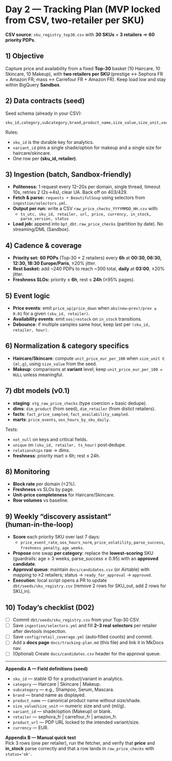 # Day 2 — Tracking Plan (MVP locked from CSV, two‑retailer per SKU)

**CSV source**: `sku_registry_top30.csv` with **30 SKUs** × **3 retailers** ⇒ **60 priority PDPs**.

## 1) Objective
Capture price and availability from a fixed **Top‑30** basket (10 Haircare, 10 Skincare, 10 Makeup), with **two retailers per SKU** (prestige ↔ Sephora FR + Amazon FR; mass ↔ Carrefour FR + Amazon FR). Keep load low and stay within BigQuery **Sandbox**.

## 2) Data contracts (seed)
Seed schema (already in your CSV):
```
sku_id,category,subcategory,brand,product_name,size_value,size_unit,variant_id,retailer,product_url,currency
```
Rules:
- `sku_id` is the durable key for analytics.
- `variant_id` pins a single shade/option for makeup and a single size for haircare/skincare.
- One row per **(sku_id, retailer)**.

## 3) Ingestion (batch, Sandbox‑friendly)
- **Politeness:** 1 request every 12–20s per domain, single thread, timeout 10s, retries 2 (2s→4s), clear UA. Back off on 403/429.
- **Fetch & parse:** `requests + BeautifulSoup` using selectors from `ingestion/selectors.yml`.
- **Output per run:** write a CSV `raw_price_checks_YYYYMMDD_HH.csv` with:
  - `ts_utc, sku_id, retailer, url, price, currency, in_stock, parse_version, status`
- **Load job:** append into `bpt_dbt.raw_price_checks` (partition by date). No streaming/DML (Sandbox).

## 4) Cadence & coverage
- **Priority set:** **60 PDPs** (Top‑30 × 2 retailers) every **6h** at **00:30, 06:30, 12:30, 18:30 Europe/Paris**, ±20% jitter.
- **Rest basket:** add ~240 PDPs to reach ~300 total, **daily** at **03:00**, ±20% jitter.
- **Freshness SLOs:** priority ≤ **6h**, rest ≤ **24h** (≥95% pages).

## 5) Event logic
- **Price events**: emit `price_up|price_down` when `abs(new−prev)/prev ≥ 0.01` for a given `(sku_id, retailer)`.
- **Availability events**: emit `oos|restock` on `in_stock` transitions.
- **Debounce**: if multiple samples same hour, keep last per `(sku_id, retailer, hour)`.

## 6) Normalization & category specifics
- **Haircare/Skincare**: compute `unit_price_eur_per_100` when `size_unit ∈ {ml,g}`, using `size_value` from the seed.
- **Makeup**: comparisons at **variant** level; keep `unit_price_eur_per_100 = NULL` unless meaningful.

## 7) dbt models (v0.1)
- **staging**: `stg_raw_price_checks` (type coercion + basic dedupe).
- **dims**: `dim_product` (from seed), `dim_retailer` (from distict retailers).
- **facts**: `fact_price_sampled`, `fact_availability_sampled`.
- **marts**: `price_events`, `oos_hours_by_sku_daily`.

Tests:
- `not_null` on keys and critical fields.
- `unique` on `(sku_id, retailer, ts_hour)` post‑dedupe.
- `relationships` raw → dims.
- **freshness**: priority mart ≤ 6h; rest ≤ 24h.

## 8) Monitoring
- **Block rate** per domain (<2%).
- **Freshness** vs SLOs by page.
- **Unit‑price completeness** for Haircare/Skincare.
- **Row volumes** vs baseline.

## 9) Weekly “discovery assistant” (human‑in‑the‑loop)
- **Score** each priority SKU over last 7 days:
  - `price_event_rate`, `oos_hours_norm`, `price_volatility`, `parse_success`, `freshness_penalty`, `age_weeks`.
- **Propose** one swap **per category**: replace the **lowest‑scoring** SKU (guardrails: age ≥ 3 weeks, parse_success ≥ 0.95) with an **approved candidate**.
- **Approval queue**: maintain `docs/candidates.csv` (or Airtable) with mapping to ≥2 retailers; status → `ready_for_approval` → `approved`.
- **Execution**: local script opens a PR to update `dbt/seeds/sku_registry.csv` (remove 2 rows for SKU_out, add 2 rows for SKU_in).

## 10) Today’s checklist (D02)
- [ ] Commit `dbt/seeds/sku_registry.csv` from your Top‑30 CSV.
- [ ] Save `ingestion/selectors.yml` and fill **2–3 real selectors** per retailer after devtools inspection.
- [ ] Save `config/retail_coverage.yml` (auto‑filled counts) and commit.
- [ ] Add a **docs page** `docs/tracking-plan.md` (this file) and link it in MkDocs nav.
- [ ] (Optional) Create `docs/candidates.csv` header for the approval queue.

---

**Appendix A — Field definitions (seed)**  
- `sku_id` — stable ID for a product/variant in analytics.  
- `category` — Haircare | Skincare | Makeup.  
- `subcategory` — e.g., Shampoo, Serum, Mascara.  
- `brand` — brand name as displayed.  
- `product_name` — canonical product name without size/shade.  
- `size_value`/`size_unit` — numeric size and unit (ml/g).  
- `variant_id` — shade/option (Makeup) or blank.  
- `retailer` — sephora_fr | carrefour_fr | amazon_fr.  
- `product_url` — PDP URL locked to the intended variant/size.  
- `currency` — EUR.

**Appendix B — Manual quick test**  
Pick 3 rows (one per retailer), run the fetcher, and verify that **price** and **in_stock** parse correctly and that a row lands in `raw_price_checks` with `status='ok'`.
